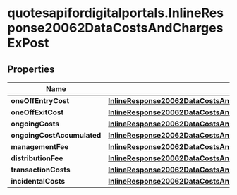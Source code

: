# quotesapifordigitalportals.InlineResponse20062DataCostsAndChargesExPost

## Properties

Name | Type | Description | Notes
------------ | ------------- | ------------- | -------------
**oneOffEntryCost** | [**InlineResponse20062DataCostsAndChargesExPostOneOffEntryCost**](InlineResponse20062DataCostsAndChargesExPostOneOffEntryCost.md) |  | [optional] 
**oneOffExitCost** | [**InlineResponse20062DataCostsAndChargesExPostOneOffExitCost**](InlineResponse20062DataCostsAndChargesExPostOneOffExitCost.md) |  | [optional] 
**ongoingCosts** | [**InlineResponse20062DataCostsAndChargesExPostOngoingCosts**](InlineResponse20062DataCostsAndChargesExPostOngoingCosts.md) |  | [optional] 
**ongoingCostAccumulated** | [**InlineResponse20062DataCostsAndChargesExPostOngoingCostAccumulated**](InlineResponse20062DataCostsAndChargesExPostOngoingCostAccumulated.md) |  | [optional] 
**managementFee** | [**InlineResponse20062DataCostsAndChargesExPostManagementFee**](InlineResponse20062DataCostsAndChargesExPostManagementFee.md) |  | [optional] 
**distributionFee** | [**InlineResponse20062DataCostsAndChargesExPostDistributionFee**](InlineResponse20062DataCostsAndChargesExPostDistributionFee.md) |  | [optional] 
**transactionCosts** | [**InlineResponse20062DataCostsAndChargesExPostTransactionCosts**](InlineResponse20062DataCostsAndChargesExPostTransactionCosts.md) |  | [optional] 
**incidentalCosts** | [**InlineResponse20062DataCostsAndChargesExPostIncidentalCosts**](InlineResponse20062DataCostsAndChargesExPostIncidentalCosts.md) |  | [optional] 


